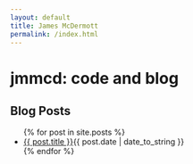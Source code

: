 ```yaml
---
layout: default
title: James McDermott
permalink: /index.html
---
```


jmmcd: code and blog
====================


<div>
  <h2>Blog Posts</h2>
  <ul class="posts">
{% for post in site.posts %}
    <li><a href="{{ post.url }}">{{ post.title }}</a><span>{{ post.date | date_to_string }}</span> </li>
    {% endfor %}
</ul>
</div>

